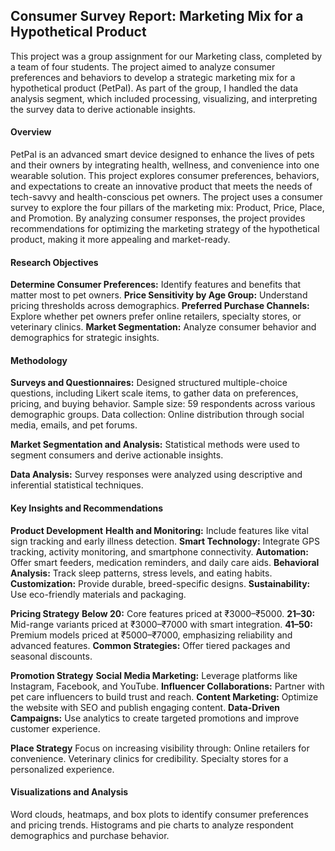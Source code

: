 ## Consumer Survey Report: Marketing Mix for a Hypothetical Product
This project was a group assignment for our Marketing class, completed by a team of four students. The project aimed to analyze consumer preferences and behaviors to develop a strategic marketing mix for a hypothetical product (PetPal). As part of the group, I handled the data analysis segment, which included processing, visualizing, and interpreting the survey data to derive actionable insights.

#### Overview
PetPal is an advanced smart device designed to enhance the lives of pets and their owners by integrating health, wellness, and convenience into one wearable solution. This project explores consumer preferences, behaviors, and expectations to create an innovative product that meets the needs of tech-savvy and health-conscious pet owners.
The project uses a consumer survey to explore the four pillars of the marketing mix: Product, Price, Place, and Promotion. By analyzing consumer responses, the project provides recommendations for optimizing the marketing strategy of the hypothetical product, making it more appealing and market-ready.

#### Research Objectives
**Determine Consumer Preferences:** Identify features and benefits that matter most to pet owners.
**Price Sensitivity by Age Group:** Understand pricing thresholds across demographics.
**Preferred Purchase Channels:** Explore whether pet owners prefer online retailers, specialty stores, or veterinary clinics.
**Market Segmentation:** Analyze consumer behavior and demographics for strategic insights.

#### Methodology
**Surveys and Questionnaires:**
Designed structured multiple-choice questions, including Likert scale items, to gather data on preferences, pricing, and buying behavior.
Sample size: 59 respondents across various demographic groups.
Data collection: Online distribution through social media, emails, and pet forums.

**Market Segmentation and Analysis:**
Statistical methods were used to segment consumers and derive actionable insights.

**Data Analysis:**
Survey responses were analyzed using descriptive and inferential statistical techniques.

#### Key Insights and Recommendations
**Product Development**
**Health and Monitoring:** Include features like vital sign tracking and early illness detection.
**Smart Technology:** Integrate GPS tracking, activity monitoring, and smartphone connectivity.
**Automation:** Offer smart feeders, medication reminders, and daily care aids.
**Behavioral Analysis:** Track sleep patterns, stress levels, and eating habits.
**Customization:** Provide durable, breed-specific designs.
**Sustainability:** Use eco-friendly materials and packaging.

**Pricing Strategy**
**Below 20:** Core features priced at ₹3000–₹5000.
**21–30:** Mid-range variants priced at ₹3000–₹7000 with smart integration.
**41–50:** Premium models priced at ₹5000–₹7000, emphasizing reliability and advanced features.
**Common Strategies:** Offer tiered packages and seasonal discounts.

**Promotion Strategy**
**Social Media Marketing:** Leverage platforms like Instagram, Facebook, and YouTube.
**Influencer Collaborations:** Partner with pet care influencers to build trust and reach.
**Content Marketing:** Optimize the website with SEO and publish engaging content.
**Data-Driven Campaigns:** Use analytics to create targeted promotions and improve customer experience.

**Place Strategy**
Focus on increasing visibility through:
Online retailers for convenience.
Veterinary clinics for credibility.
Specialty stores for a personalized experience.

#### Visualizations and Analysis
Word clouds, heatmaps, and box plots to identify consumer preferences and pricing trends.
Histograms and pie charts to analyze respondent demographics and purchase behavior.
